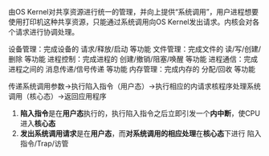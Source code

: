 
由OS Kernel对共享资源进行统一的管理，并向上提供“系统调用”，用户进程想要使用打印机这种共享资源，只能通过系统调用向OS Kernel发出请求。内核会对各个请求进行协调处理。

设备管理：完成设备的 请求/释放/启动 等功能
文件管理：完成文件的 读/写/创建/删除 等功能
进程控制：完成进程的 创建/撤销/阻塞/唤醒 等功能
进程通信：完成进程之间的 消息传递/信号传递 等功能
内存管理：完成内存的 分配/回收 等功能

传递系统调用参数$\to$执行陷入指令（用户态）$\to$执行相应的内请求核程序处理系统调用（核心态）$\to$返回应用程序
1. **陷入指令**是在**用户态**执行的，执行陷入指令之后立即引发一个**内中断**，使CPU进入**核心态**
2. **发出系统调用请求**是在**用户态**，而**对系统调用的相应处理**在**核心态**下进行
陷入指令/Trap/访管